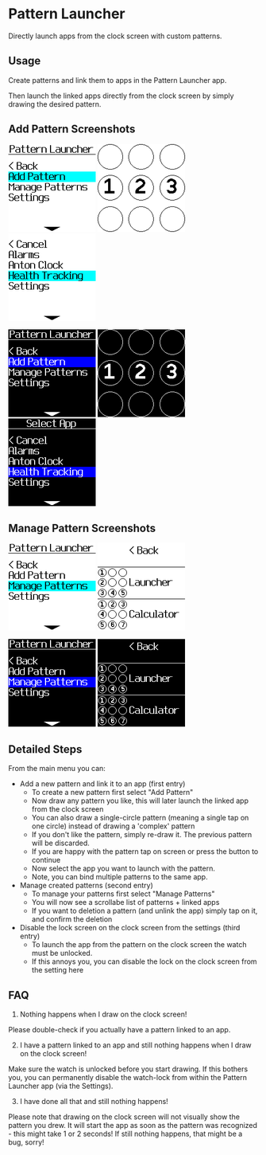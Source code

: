 # Pattern Launcher

Directly launch apps from the clock screen with custom patterns.

## Usage

Create patterns and link them to apps in the Pattern Launcher app.

Then launch the linked apps directly from the clock screen by simply drawing the desired pattern.

## Add Pattern Screenshots

![](main_menu_add_light.png)
![](add_pattern_light.png)
![](select_app_light.png)

![](main_menu_add_dark.png)
![](add_pattern_dark.png)
![](select_app_dark.png)

## Manage Pattern Screenshots

![](main_menu_manage_light.png)
![](manage_patterns_light.png)

![](main_menu_manage_dark.png)
![](manage_patterns_dark.png)

## Detailed Steps

From the main menu you can:

- Add a new pattern and link it to an app (first entry)
  - To create a new pattern first select "Add Pattern"
  - Now draw any pattern you like, this will later launch the linked app from the clock screen
  - You can also draw a single-circle pattern (meaning a single tap on one circle) instead of drawing a 'complex' pattern
  - If you don't like the pattern, simply re-draw it. The previous pattern will be discarded.
  - If you are happy with the pattern tap on screen or press the button to continue
  - Now select the app you want to launch with the pattern.
  - Note, you can bind multiple patterns to the same app.
- Manage created patterns (second entry)
  - To manage your patterns first select "Manage Patterns"
  - You will now see a scrollabe list of patterns + linked apps
  - If you want to deletion a pattern (and unlink the app) simply tap on it, and confirm the deletion
- Disable the lock screen on the clock screen from the settings (third entry)
  - To launch the app from the pattern on the clock screen the watch must be unlocked.
  - If this annoys you, you can disable the lock on the clock screen from the setting here

## FAQ

1. Nothing happens when I draw on the clock screen!

Please double-check if you actually have a pattern linked to an app.

2. I have a pattern linked to an app and still nothing happens when I draw on the clock screen!

Make sure the watch is unlocked before you start drawing. If this bothers you, you can permanently disable the watch-lock from within the Pattern Launcher app (via the Settings).

3. I have done all that and still nothing happens!

Please note that drawing on the clock screen will not visually show the pattern you drew. It will start the app as soon as the pattern was recognized - this might take 1 or 2 seconds! If still nothing happens, that might be a bug, sorry!
